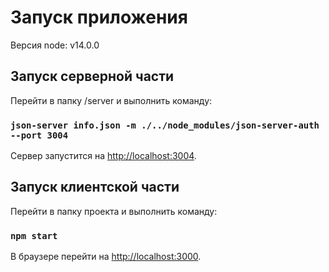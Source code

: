 # Запуск приложения

Версия node: v14.0.0
## Запуск серверной части

Перейти в папку /server и выполнить команду:

### `json-server info.json -m ./../node_modules/json-server-auth --port 3004`

Сервер запустится на [http://localhost:3004](http://localhost:3004).

## Запуск клиентской части

Перейти в папку проекта и выполнить команду:

### `npm start`

В браузере перейти на [http://localhost:3000](http://localhost:3000).
